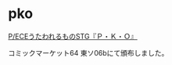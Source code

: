# pko
[P/ECEうたわれるものSTG『Ｐ・Ｋ・Ｏ』](https://zurachu.github.io/pko/readme.html)

コミックマーケット64 東ソ06bにて頒布しました。
